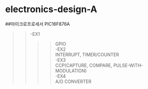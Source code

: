 # electronics-design-A
##마이크로프로세서 PIC16F876A  
>>-EX1  
>>>>GPIO  
  -EX2  
    INTERRUPT, TIMER/COUNTER  
  -EX3  
    CCP(CAPTURE, COMPARE, PULSE-WITH-MODULATION)  
  -EX4  
    A/D CONVERTER  
